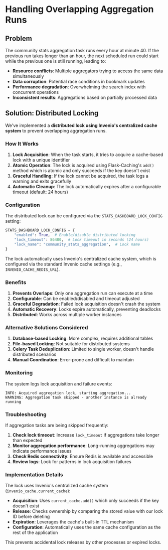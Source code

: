 # Handling Overlapping Aggregation Runs

## Problem

The community stats aggregation task runs every hour at minute 40. If the previous run takes longer than an hour, the next scheduled run could start while the previous one is still running, leading to:

- **Resource conflicts**: Multiple aggregators trying to access the same data simultaneously
- **Data corruption**: Potential race conditions in bookmark updates
- **Performance degradation**: Overwhelming the search index with concurrent operations
- **Inconsistent results**: Aggregations based on partially processed data

## Solution: Distributed Locking

We've implemented a **distributed lock using Invenio's centralized cache system** to prevent overlapping aggregation runs.

### How It Works

1. **Lock Acquisition**: When the task starts, it tries to acquire a cache-based lock with a unique identifier
2. **Atomic Operation**: The lock is acquired using Flask-Caching's `add()` method which is atomic and only succeeds if the key doesn't exist
3. **Graceful Handling**: If the lock cannot be acquired, the task logs a warning and exits gracefully
4. **Automatic Cleanup**: The lock automatically expires after a configurable timeout (default: 24 hours)

### Configuration

The distributed lock can be configured via the `STATS_DASHBOARD_LOCK_CONFIG` setting:

```python
STATS_DASHBOARD_LOCK_CONFIG = {
    "enabled": True,  # Enable/disable distributed locking
    "lock_timeout": 86400,  # Lock timeout in seconds (24 hours)
    "lock_name": "community_stats_aggregation",  # Lock name
}
```

The lock automatically uses Invenio's centralized cache system, which is configured via the standard Invenio cache settings (e.g., `INVENIO_CACHE_REDIS_URL`).

### Benefits

1. **Prevents Overlaps**: Only one aggregation run can execute at a time
2. **Configurable**: Can be enabled/disabled and timeout adjusted
3. **Graceful Degradation**: Failed lock acquisition doesn't crash the system
4. **Automatic Recovery**: Locks expire automatically, preventing deadlocks
5. **Distributed**: Works across multiple worker instances

### Alternative Solutions Considered

1. **Database-based Locking**: More complex, requires additional tables
2. **File-based Locking**: Not suitable for distributed systems
3. **Celery Task Deduplication**: Limited to single worker, doesn't handle distributed scenarios
4. **Manual Coordination**: Error-prone and difficult to maintain

### Monitoring

The system logs lock acquisition and failure events:

```
INFO: Acquired aggregation lock, starting aggregation...
WARNING: Aggregation task skipped - another instance is already running
```

### Troubleshooting

If aggregation tasks are being skipped frequently:

1. **Check lock timeout**: Increase `lock_timeout` if aggregations take longer than expected
2. **Monitor aggregation performance**: Long-running aggregations may indicate performance issues
3. **Check Redis connectivity**: Ensure Redis is available and accessible
4. **Review logs**: Look for patterns in lock acquisition failures

### Implementation Details

The lock uses Invenio's centralized cache system (`invenio_cache.current_cache`):

- **Acquisition**: Uses `current_cache.add()` which only succeeds if the key doesn't exist
- **Release**: Checks ownership by comparing the stored value with our lock ID before deleting
- **Expiration**: Leverages the cache's built-in TTL mechanism
- **Configuration**: Automatically uses the same cache configuration as the rest of the application

This prevents accidental lock releases by other processes or expired locks.